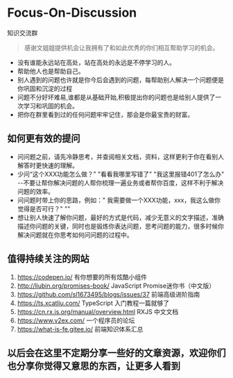 # Focus-On-Discussion
知识交流群


> 感谢文姐姐提供机会让我拥有了和如此优秀的你们相互帮助学习的机会。
> 
- 没有谁能永远站在高处，站在高处的永远是不停学习的人。
- 帮助他人也是帮助自己。
- 别人遇到的问题也许就是你今后会遇到的问题，每帮助别人解决一个问题便是你巩固和沉淀的过程
- 问题不分好坏难易,谁都是从基础开始,积极提出你的问题也是给别人提供了一次学习和巩固的机会。
- 把你在群里看到过的任何问题牢牢记住，那会是你最宝贵的财富。


## 如何更有效的提问
- 问问题之前，请先冷静思考，并查阅相关文档，资料，这样更利于你在看别人解答时更快速的理解。
- 少问“这个XXX功能怎么做？”  "看看我哪里写错了" "我这里报错401了怎么办" --不要让帮你解决问题的人帮你梳理一遍业务或者帮你百度，这样不利于解决问题的效率。
- 问问题时带上你的思路，例如：" 我需要做一个XXX功能，xxx，我这么做你觉得是否可行？" ""
- 想让别人快速了解你问题，最好的方式是代码，减少无意义的文字描述，准确描述你问题的关键，同时也是锻炼你表达问题，思考问题的能力，很多时候你解决问题就在你思考如何问问题的过程中。

## 值得持续关注的网站
1. https://codepen.io/   有你想要的所有炫酷小组件
2. http://liubin.org/promises-book/   JavaScript Promise迷你书（中文版）
3. https://github.com/sl1673495/blogs/issues/37   前端高级进阶指南
4. https://ts.xcatliu.com/    TypeScript 入门教程一篇就够了
5. https://cn.rx.js.org/manual/overview.html  RXJS 中文文档
6. https://www.v2ex.com/  一个程序员的论坛
7. https://what-is-fe.gitee.io/  前端知识体系汇总

## 以后会在这里不定期分享一些好的文章资源，欢迎你们也分享你觉得又意思的东西，让更多人看到
